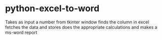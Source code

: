 # python-excel-to-word
Takes as input a number from tkinter window finds the column in excel fetches the data and stores does the appropriate calculations and makes a ms-word report
